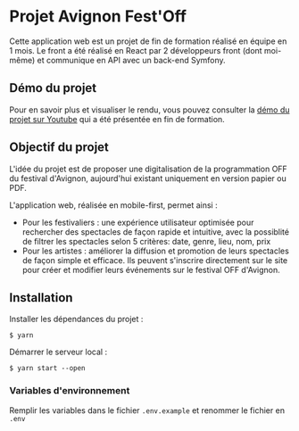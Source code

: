 # Projet Avignon Fest'Off

Cette application web est un projet de fin de formation réalisé en équipe en 1 mois. Le front a été réalisé en React par 2 développeurs front (dont moi-même) et communique en API avec un back-end Symfony.

## Démo du projet

Pour en savoir plus et visualiser le rendu, vous pouvez consulter la [démo du projet sur Youtube](https://www.youtube.com/watch?v=suuRCm9YBKE#t=53m16s) qui a été présentée en fin de formation.


## Objectif du projet

L'idée du projet est de proposer une digitalisation de la programmation OFF du festival d'Avignon, aujourd'hui existant uniquement en version papier ou PDF.

L'application web, réalisée en mobile-first, permet ainsi :

- Pour les festivaliers : une expérience utilisateur optimisée pour rechercher des spectacles de façon rapide et intuitive, avec la possiblité de filtrer les spectacles selon 5 critères: date, genre, lieu, nom, prix
- Pour les artistes : améliorer la diffusion et promotion de leurs spectacles de façon simple et efficace. Ils peuvent s'inscrire directement sur le site pour créer et modifier leurs événements sur le festival OFF d'Avignon.

## Installation

Installer les dépendances du projet :

```shell
$ yarn
```

Démarrer le serveur local :

```shell
$ yarn start --open
```

### Variables d'environnement

Remplir les variables dans le fichier `.env.example` et renommer le fichier en `.env`
